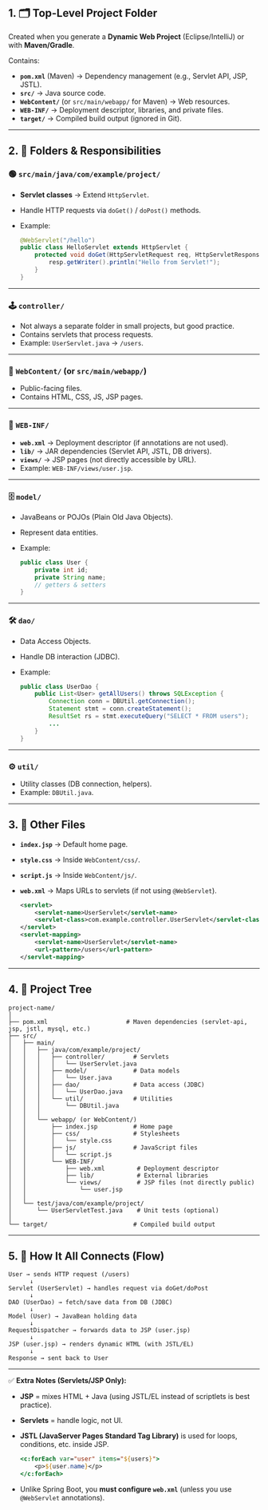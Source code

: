 ## 1. 🗂️ **Top-Level Project Folder**

Created when you generate a **Dynamic Web Project** (Eclipse/IntelliJ) or with **Maven/Gradle**.

Contains:

* **`pom.xml`** (Maven) → Dependency management (e.g., Servlet API, JSP, JSTL).
* **`src/`** → Java source code.
* **`WebContent/`** (or `src/main/webapp/` for Maven) → Web resources.
* **`WEB-INF/`** → Deployment descriptor, libraries, and private files.
* **`target/`** → Compiled build output (ignored in Git).

---

## 2. 📁 **Folders & Responsibilities**

### 🟢 `src/main/java/com/example/project/`

* **Servlet classes** → Extend `HttpServlet`.
* Handle HTTP requests via `doGet()` / `doPost()` methods.
* Example:

  ```java
  @WebServlet("/hello")
  public class HelloServlet extends HttpServlet {
      protected void doGet(HttpServletRequest req, HttpServletResponse resp) throws IOException {
          resp.getWriter().println("Hello from Servlet!");
      }
  }
  ```

---

### 🕹️ `controller/`

* Not always a separate folder in small projects, but good practice.
* Contains servlets that process requests.
* Example: `UserServlet.java` → `/users`.

---

### 📄 `WebContent/` (or `src/main/webapp/`)

* Public-facing files.
* Contains HTML, CSS, JS, JSP pages.

---

### 🔐 `WEB-INF/`

* **`web.xml`** → Deployment descriptor (if annotations are not used).
* **`lib/`** → JAR dependencies (Servlet API, JSTL, DB drivers).
* **`views/`** → JSP pages (not directly accessible by URL).
* Example: `WEB-INF/views/user.jsp`.

---

### 🗄️ `model/`

* JavaBeans or POJOs (Plain Old Java Objects).
* Represent data entities.
* Example:

  ```java
  public class User {
      private int id;
      private String name;
      // getters & setters
  }
  ```

---

### 🛠️ `dao/`

* Data Access Objects.
* Handle DB interaction (JDBC).
* Example:

  ```java
  public class UserDao {
      public List<User> getAllUsers() throws SQLException {
          Connection conn = DBUtil.getConnection();
          Statement stmt = conn.createStatement();
          ResultSet rs = stmt.executeQuery("SELECT * FROM users");
          ...
      }
  }
  ```

---

### ⚙️ `util/`

* Utility classes (DB connection, helpers).
* Example: `DBUtil.java`.

---

## 3. 📂 **Other Files**

* **`index.jsp`** → Default home page.
* **`style.css`** → Inside `WebContent/css/`.
* **`script.js`** → Inside `WebContent/js/`.
* **`web.xml`** → Maps URLs to servlets (if not using `@WebServlet`).

  ```xml
  <servlet>
      <servlet-name>UserServlet</servlet-name>
      <servlet-class>com.example.controller.UserServlet</servlet-class>
  </servlet>
  <servlet-mapping>
      <servlet-name>UserServlet</servlet-name>
      <url-pattern>/users</url-pattern>
  </servlet-mapping>
  ```

---

## 4. 🌳 **Project Tree**

```
project-name/
│
├── pom.xml                      # Maven dependencies (servlet-api, jsp, jstl, mysql, etc.)
├── src/
│   ├── main/
│   │   ├── java/com/example/project/
│   │   │   ├── controller/        # Servlets
│   │   │   │   └── UserServlet.java
│   │   │   ├── model/             # Data models
│   │   │   │   └── User.java
│   │   │   ├── dao/               # Data access (JDBC)
│   │   │   │   └── UserDao.java
│   │   │   └── util/              # Utilities
│   │   │       └── DBUtil.java
│   │   │
│   │   └── webapp/ (or WebContent/)
│   │       ├── index.jsp          # Home page
│   │       ├── css/               # Stylesheets
│   │       │   └── style.css
│   │       ├── js/                # JavaScript files
│   │       │   └── script.js
│   │       └── WEB-INF/
│   │           ├── web.xml         # Deployment descriptor
│   │           ├── lib/            # External libraries
│   │           └── views/          # JSP files (not directly public)
│   │               └── user.jsp
│   │
│   └── test/java/com/example/project/
│       └── UserServletTest.java    # Unit tests (optional)
│
└── target/                        # Compiled build output
```

---

## 5. 🔄 **How It All Connects (Flow)**

```
User → sends HTTP request (/users)
      ↓
Servlet (UserServlet) → handles request via doGet/doPost
      ↓
DAO (UserDao) → fetch/save data from DB (JDBC)
      ↓
Model (User) → JavaBean holding data
      ↓
RequestDispatcher → forwards data to JSP (user.jsp)
      ↓
JSP (user.jsp) → renders dynamic HTML (with JSTL/EL)
      ↓
Response → sent back to User
```

---

✅ **Extra Notes (Servlets/JSP Only):**

* **JSP** = mixes HTML + Java (using JSTL/EL instead of scriptlets is best practice).
* **Servlets** = handle logic, not UI.
* **JSTL (JavaServer Pages Standard Tag Library)** is used for loops, conditions, etc. inside JSP.

  ```jsp
  <c:forEach var="user" items="${users}">
      <p>${user.name}</p>
  </c:forEach>
  ```
* Unlike Spring Boot, you **must configure `web.xml`** (unless you use `@WebServlet` annotations).
